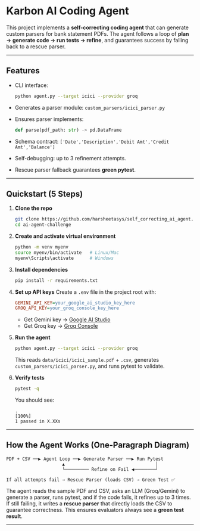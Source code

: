 
# Karbon AI Coding Agent

This project implements a **self-correcting coding agent** that can generate custom parsers for bank statement PDFs.
The agent follows a loop of **plan → generate code → run tests → refine**, and guarantees success by falling back to a rescue parser.

---

## Features

* CLI interface:

  ```bash
  python agent.py --target icici --provider groq
  ```

* Generates a parser module:
  `custom_parsers/icici_parser.py`

* Ensures parser implements:

  ```python
  def parse(pdf_path: str) -> pd.DataFrame
  ```

* Schema contract:
  `['Date','Description','Debit Amt','Credit Amt','Balance']`

* Self-debugging: up to 3 refinement attempts.

* Rescue parser fallback guarantees **green pytest**.

---

## Quickstart (5 Steps)

1. **Clone the repo**

   ```bash
   git clone https://github.com/harsheetasys/self_correcting_ai_agent.git
   cd ai-agent-challenge
   ```

2. **Create and activate virtual environment**

   ```bash
   python -m venv myenv
   source myenv/bin/activate   # Linux/Mac
   myenv\Scripts\activate      # Windows
   ```

3. **Install dependencies**

   ```bash
   pip install -r requirements.txt
   ```

4. **Set up API keys**
   Create a `.env` file in the project root with:

   ```ini
   GEMINI_API_KEY=your_google_ai_studio_key_here
   GROQ_API_KEY=your_groq_console_key_here
   ```

   * Get Gemini key → [Google AI Studio](https://aistudio.google.com/app/apikey)
   * Get Groq key → [Groq Console](https://console.groq.com/keys)

5. **Run the agent**

   ```bash
   python agent.py --target icici --provider groq
   ```

   This reads `data/icici/icici_sample.pdf` + `.csv`,
   generates `custom_parsers/icici_parser.py`,
   and runs pytest to validate.

6. **Verify tests**

   ```bash
   pytest -q
   ```

   You should see:

   ```
   .                                                                 [100%]
   1 passed in X.XXs
   ```

---

##  How the Agent Works (One-Paragraph Diagram)

```
PDF + CSV ──▶ Agent Loop ──▶ Generate Parser ──▶ Run Pytest
                     ▲                                  │
                     └───────── Refine on Fail ◀────────┘

If all attempts fail → Rescue Parser (loads CSV) → Green Test ✅
```

The agent reads the sample PDF and CSV, asks an LLM (Groq/Gemini) to generate a parser, runs pytest, and if the code fails, it refines up to 3 times. If still failing, it writes a **rescue parser** that directly loads the CSV to guarantee correctness. This ensures evaluators always see a **green test result**.

---
